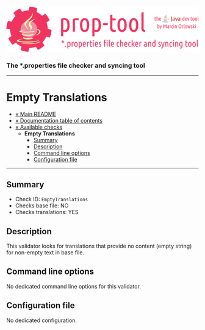 ![prop-tool logo](../../artwork/prop-tool-logo.png)

### The *.properties file checker and syncing tool ###

---

# Empty Translations #

* [« Main README](../../README.md)
* [« Documentation table of contents](../README.md)
* [« Available checks](README.md)
  * **Empty Translations**
    * [Summary](#summary)
    * [Description](#description)
    * [Command line options](#command-line-options)
    * [Configuration file](#configuration-file)

---

## Summary ##

* Check ID: `EmptyTranslations`
* Checks base file: NO
* Checks translations: YES

## Description ##

This validator looks for translations that provide no content (empty string) for non-empty text in base file.

## Command line options ##

No dedicated command line options for this validator.

## Configuration file ##

No dedicated configuration.
